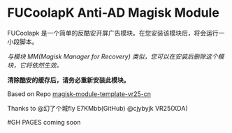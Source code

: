# FUCoolapK Anti-AD Magisk Module
FUCoolapk 是一个简单的反酷安开屏广告模块。在您安装该模块后，将会运行一小段脚本。

*与模块 MM(Magisk Manager for Recovery) 类似，您可以在安装后删除这个模块，它将依然生效。*

**清除酷安的缓存后，请务必重新安装此模块。**


Based on Repo  [magisk-module-template-vr25-cn](https://github.com/E7KMbb/magisk-module-template-vr25-cn)

Thanks to @幻了个城fly E7KMbb(GitHub) @cjybyjk VR25(XDA)

#GH PAGES coming soon
